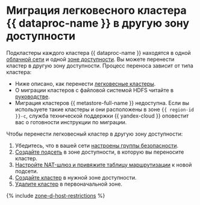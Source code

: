 # Миграция легковесного кластера {{ dataproc-name }} в другую зону доступности

Подкластеры каждого кластера {{ dataproc-name }} находятся в одной [облачной сети](../../vpc/concepts/network.md#network) и одной [зоне доступности](../../overview/concepts/geo-scope.md). Вы можете перенести кластер в другую зону доступности. Процесс переноса зависит от типа кластера:

* Ниже описано, как перенести [легковесные кластеры](../concepts/index.md#light-weight-clusters).
* О миграции кластеров с файловой системой HDFS читайте в [руководстве](../tutorials/hdfs-cluster-migration.md).
* Миграция кластеров {{ metastore-full-name }} недоступна. Если вы используете такие кластеры и они расположены в зоне `{{ region-id }}-c`, служба технической поддержки {{ yandex-cloud }} оповестит вас о готовности инструкции по миграции.

Чтобы перенести легковесный кластер в другую зону доступности:

1. Убедитесь, что в вашей сети [настроены группы безопасности](cluster-create.md#change-security-groups).
1. [Создайте подсеть](../../vpc/operations/subnet-create.md) в зоне доступности, в которую вы переносите кластер.
1. [Настройте NAT-шлюз и привяжите таблицу маршрутизации](../../vpc/operations/create-nat-gateway.md) к новой подсети.
1. [Создайте кластер](cluster-create.md#create) в нужной зоне доступности.
1. [Удалите кластер](cluster-delete.md) в первоначальной зоне.

{% include [zone-d-host-restrictions](../../_includes/mdb/ru-central1-d-broadwell.md) %}
